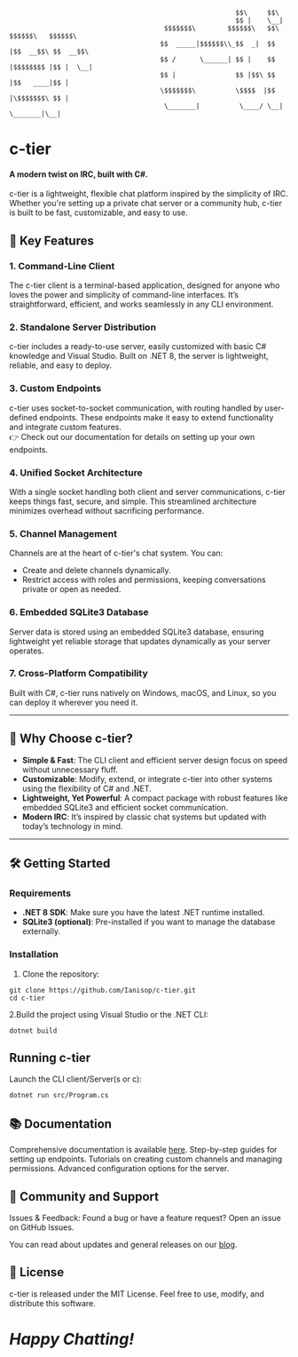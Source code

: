 ```
                                                         $$\     $$\                     
                                                         $$ |    \__|                    
                                       $$$$$$$\        $$$$$$\   $$\  $$$$$$\   $$$$$$\  
                                      $$  _____|$$$$$$\\_$$  _|  $$ |$$  __$$\ $$  __$$\ 
                                      $$ /      \______| $$ |    $$ |$$$$$$$$ |$$ |  \__|
                                      $$ |               $$ |$$\ $$ |$$   ____|$$ |      
                                      \$$$$$$$\          \$$$$  |$$ |\$$$$$$$\ $$ |      
                                       \_______|          \____/ \__| \_______|\__|                      
```  
# c-tier  
#### A modern twist on IRC, built with C#.  

c-tier is a lightweight, flexible chat platform inspired by the simplicity of IRC. Whether you're setting up a private chat server or a community hub, c-tier is built to be fast, customizable, and easy to use.

## 🚀 Key Features  

### 1. **Command-Line Client**  
The c-tier client is a terminal-based application, designed for anyone who loves the power and simplicity of command-line interfaces. It’s straightforward, efficient, and works seamlessly in any CLI environment.

### 2. **Standalone Server Distribution**  
c-tier includes a ready-to-use server, easily customized with basic C# knowledge and Visual Studio. Built on .NET 8, the server is lightweight, reliable, and easy to deploy.

### 3. **Custom Endpoints**  
c-tier uses socket-to-socket communication, with routing handled by user-defined endpoints. These endpoints make it easy to extend functionality and integrate custom features.  
👉 Check out our documentation for details on setting up your own endpoints.

### 4. **Unified Socket Architecture**  
With a single socket handling both client and server communications, c-tier keeps things fast, secure, and simple. This streamlined architecture minimizes overhead without sacrificing performance.

### 5. **Channel Management**  
Channels are at the heart of c-tier's chat system. You can:  
  - Create and delete channels dynamically.  
  - Restrict access with roles and permissions, keeping conversations private or open as needed.

### 6. **Embedded SQLite3 Database**  
Server data is stored using an embedded SQLite3 database, ensuring lightweight yet reliable storage that updates dynamically as your server operates.

### 7. **Cross-Platform Compatibility**  
Built with C#, c-tier runs natively on Windows, macOS, and Linux, so you can deploy it wherever you need it.

---

## 🎯 Why Choose c-tier?  
- **Simple & Fast**: The CLI client and efficient server design focus on speed without unnecessary fluff.  
- **Customizable**: Modify, extend, or integrate c-tier into other systems using the flexibility of C# and .NET.  
- **Lightweight, Yet Powerful**: A compact package with robust features like embedded SQLite3 and efficient socket communication.  
- **Modern IRC**: It’s inspired by classic chat systems but updated with today’s technology in mind.

---

## 🛠️ Getting Started  

### Requirements  
- **.NET 8 SDK**: Make sure you have the latest .NET runtime installed.  
- **SQLite3 (optional)**: Pre-installed if you want to manage the database externally.  

### Installation  
1. Clone the repository:  
  ```
  git clone https://github.com/Ianisop/c-tier.git
  cd c-tier
  ```
2.Build the project using Visual Studio or the .NET CLI:
  ```
  dotnet build
  ```
## Running c-tier
 Launch the CLI client/Server(s or c):
  ```
  dotnet run src/Program.cs
  ```
## 📚 Documentation
Comprehensive documentation is available [here](
https://docs.c-tier.com).
Step-by-step guides for setting up endpoints.
Tutorials on creating custom channels and managing permissions.
Advanced configuration options for the server.
## 👥 Community and Support
Issues & Feedback: Found a bug or have a feature request? Open an issue on GitHub Issues.

You can read about updates and general releases on our [blog](https://blog.c-tier.com).

## 📜 License
c-tier is released under the MIT License. Feel free to use, modify, and distribute this software.

# ***Happy Chatting!***

